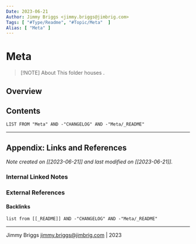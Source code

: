 ```yaml
---
Date: 2023-06-21
Author: Jimmy Briggs <jimmy.briggs@jimbrig.com>
Tags: [ "#Type/Readme", "#Topic/Meta"  ]
Alias: [ "Meta" ]
---
```


# Meta

> [!NOTE] About
> This folder houses .

## Overview

## Contents

```dataview
LIST FROM "Meta" AND -"CHANGELOG" AND -"Meta/_README"
```

***

## Appendix: Links and References

*Note created on [[2023-06-21]] and last modified on [[2023-06-21]].*

### Internal Linked Notes

### External References

#### Backlinks

```dataview
list from [[_README]] AND -"CHANGELOG" AND -"Meta/_README"
```


***

Jimmy Briggs <jimmy.briggs@jimbrig.com> | 2023

